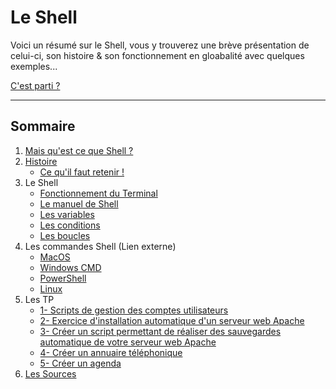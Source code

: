 # Le Shell

Voici un résumé sur le Shell, vous y trouverez une brève présentation de celui-ci, son histoire & son fonctionnement en gloabalité avec quelques exemples...

[C'est parti ?](https://github.com/ByMSRT/Shell/blob/main/Intro/Intro_Shell.md)

-----------------

## Sommaire

1. [Mais qu'est ce que Shell ?](https://github.com/ByMSRT/Shell/blob/main/Intro/Intro_Shell.md)
2. [Histoire](https://github.com/ByMSRT/Shell/blob/main/Intro/Histoire.md)
    * [Ce qu'il faut retenir !](https://github.com/ByMSRT/Shell/blob/main/Intro/CQFR.md)
3. Le Shell
    * [Fonctionnement du Terminal](https://github.com/ByMSRT/Shell/blob/main/Shell/fonctionnement_du_Terminal.md)
    * [Le manuel de Shell](https://github.com/ByMSRT/Shell/blob/main/Shell/manuel_shell.md)
    * [Les variables](https://github.com/ByMSRT/Shell/blob/main/Shell/Variables.md)
    * [Les conditions](https://github.com/ByMSRT/Shell/blob/main/Shell/Conditions.md)
    * [Les boucles](https://github.com/ByMSRT/Shell/blob/main/Shell/Boucles.md)
4. Les commandes Shell (Lien externe)
    * [MacOS](https://ss64.com/osx/)
    * [Windows CMD](https://ss64.com/nt/)
    * [PowerShell](https://ss64.com/ps/)
    * [Linux](https://ss64.com/bash/)
5. Les TP
    * [1- Scripts de gestion des comptes utilisateurs](https://github.com/ByMSRT/Shell/blob/main/TP/1_TP.md)
    * [2- Exercice d'installation automatique d'un serveur web Apache]()
    * [3- Créer un script permettant de réaliser des sauvegardes automatique de votre serveur web Apache]()
    * [4- Créer un annuaire téléphonique]()
    * [5- Créer un agenda]()
4. [Les Sources](https://github.com/ByMSRT/Shell/blob/main/Source/source.md)


